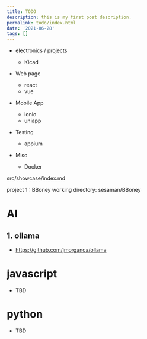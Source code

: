 ```yaml
---
title: TODO
description: this is my first post description.
permalink: todo/index.html
date: '2021-06-28'
tags: []
---
```


- electronics / projects
  - Kicad

- Web page
  - react
  - vue

- Mobile App
  - ionic
  - uniapp

- Testing
  - appium

- Misc
  - Docker


src/showcase/index.md

project 1 : BBoney
working directory: sesaman/BBoney


# AI

## 1. ollama
  - https://github.com/jmorganca/ollama


# javascript
  - TBD

# python
  - TBD

